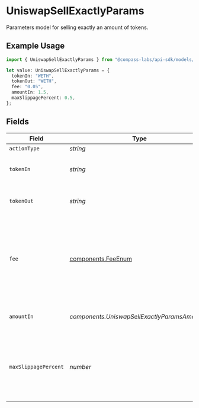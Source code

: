 # UniswapSellExactlyParams

Parameters model for selling exactly an amount of tokens.

## Example Usage

```typescript
import { UniswapSellExactlyParams } from "@compass-labs/api-sdk/models/components";

let value: UniswapSellExactlyParams = {
  tokenIn: "WETH",
  tokenOut: "WETH",
  fee: "0.05",
  amountIn: 1.5,
  maxSlippagePercent: 0.5,
};
```

## Fields

| Field                                                                                    | Type                                                                                     | Required                                                                                 | Description                                                                              | Example                                                                                  |
| ---------------------------------------------------------------------------------------- | ---------------------------------------------------------------------------------------- | ---------------------------------------------------------------------------------------- | ---------------------------------------------------------------------------------------- | ---------------------------------------------------------------------------------------- |
| `actionType`                                                                             | *string*                                                                                 | :heavy_minus_sign:                                                                       | N/A                                                                                      |                                                                                          |
| `tokenIn`                                                                                | *string*                                                                                 | :heavy_check_mark:                                                                       | The symbol or address of the token to sell..                                             | WETH                                                                                     |
| `tokenOut`                                                                               | *string*                                                                                 | :heavy_check_mark:                                                                       | The symbol or address of the token to buy..                                              | WETH                                                                                     |
| `fee`                                                                                    | [components.FeeEnum](../../models/components/feeenum.md)                                 | :heavy_check_mark:                                                                       | The transaction fee of a Uniswap pool in bips.<br/><br/>Uniswap supports 4 different fee levels. |                                                                                          |
| `amountIn`                                                                               | *components.UniswapSellExactlyParamsAmountIn*                                            | :heavy_check_mark:                                                                       | The amount of the `token_in` to sell                                                     | 1.5                                                                                      |
| `maxSlippagePercent`                                                                     | *number*                                                                                 | :heavy_check_mark:                                                                       | The maximum slippage allowed in percent. e.g. `1` means `1 %` slippage allowed.          | 0.5                                                                                      |